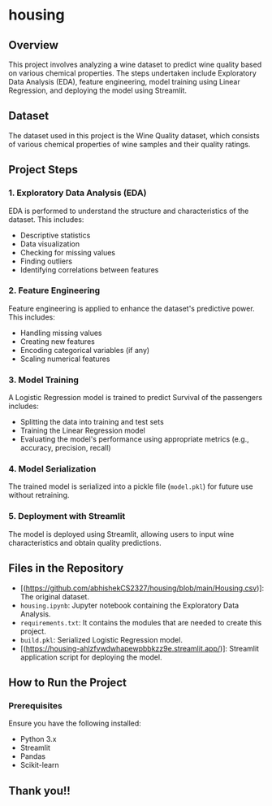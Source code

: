# housing

## Overview
This project involves analyzing a wine dataset to predict wine quality based on various chemical properties. The steps undertaken include Exploratory Data Analysis (EDA), feature engineering, model training using Linear Regression, and deploying the model using Streamlit.

## Dataset
The dataset used in this project is the Wine Quality dataset, which consists of various chemical properties of wine samples and their quality ratings.
## Project Steps

### 1. Exploratory Data Analysis (EDA)
EDA is performed to understand the structure and characteristics of the dataset. This includes:
- Descriptive statistics
- Data visualization
- Checking for missing values
- Finding outliers
- Identifying correlations between features

### 2. Feature Engineering
Feature engineering is applied to enhance the dataset's predictive power. This includes:
- Handling missing values
- Creating new features
- Encoding categorical variables (if any)
- Scaling numerical features

### 3. Model Training
A Logistic Regression model is trained to predict Survival of the passengers includes:
- Splitting the data into training and test sets
- Training the Linear Regression model
- Evaluating the model's performance using appropriate metrics (e.g., accuracy, precision, recall)

### 4. Model Serialization
The trained model is serialized into a pickle file (`model.pkl`) for future use without retraining.

### 5. Deployment with Streamlit
The model is deployed using Streamlit, allowing users to input wine characteristics and obtain quality predictions.

## Files in the Repository
- [(https://github.com/abhishekCS2327/housing/blob/main/Housing.csv)]: The original dataset.
- `housing.ipynb`: Jupyter notebook containing the Exploratory Data Analysis.
- `requirements.txt`: It contains the modules that are needed to create this project.
- `build.pkl`: Serialized Logistic Regression model.
- [(https://housing-ahlzfvwdwhapewpbbkzz9e.streamlit.app/)]: Streamlit application script for deploying the model.

## How to Run the Project

### Prerequisites
Ensure you have the following installed:
- Python 3.x
- Streamlit
- Pandas
- Scikit-learn

## Thank you!!


